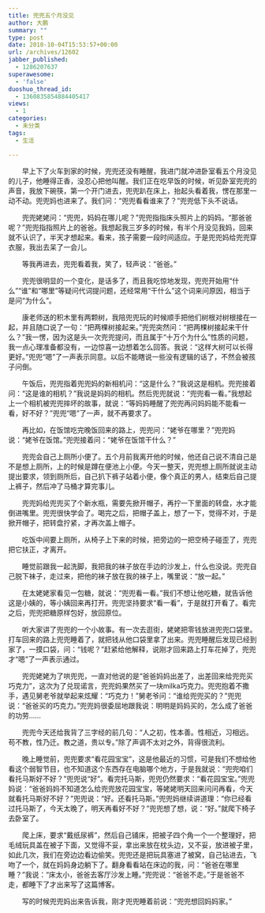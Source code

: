 ```yaml
---
title: 兜兜五个月没见
author: 大鹏
summary: ""
type: post
date: 2010-10-04T15:53:57+00:00
url: /archives/12602
jabber_published:
  - 1286207637
superawesome:
  - 'false'
duoshuo_thread_id:
  - 1360835854884405417
views:
  - 1
categories:
  - 未分类
tags:
  - 生活

---
```

　　早上下了火车到家的时候，兜兜还没有睡醒，我进门就冲进卧室看五个月没见的儿子，他睡得正香，没忍心把他叫醒。我们正在吃早饭的时候，听见卧室兜兜的声音，我放下碗筷，第一个开门进去，兜兜趴在床上，抬起头看着我，愣在那里一动不动。兜兜妈也进来了。我们问：“兜兜看看谁来了？”兜兜低下头不说话。
  
　　兜兜姥姥问：“兜兜，妈妈在哪儿呢？”兜兜指指床头照片上的妈妈。“那爸爸呢？”兜兜指指照片上的爸爸。我想起我三岁多的时候，有半个月没见我妈，回来就不认识了，半天才想起来。看来，孩子需要一段时间适应。于是兜兜妈给兜兜穿衣服，我出去呆了一会儿。
  
　　等我再进去，兜兜看着我，笑了，轻声说：“爸爸。”

　　兜兜很明显的一个变化，是话多了，而且我吃惊地发现，兜兜开始用“什么”“谁”和“哪里”等疑问代词提问题，还经常用“干什么”这个词来问原因，相当于是问“为什么”。
  
　　康老师送的积木里有两颗树，我陪兜兜玩的时候顺手把他们树根对树根接在一起，并且随口说了一句：“把两棵树接起来。”兜兜突然问：“把两棵树接起来干什么？”我一愣，因为这是头一次兜兜提问，而且属于“十万个为什么”性质的问题，我一点心理准备都没有，一边惊喜一边想着怎么回答。我说：“这样大树可以长得更好。”兜兜“嗯”了一声表示同意。以后不能瞎说一些没有逻辑的话了，不然会被孩子问倒。
  
　　午饭后，兜兜指着兜兜妈的新相机问：“这是什么？”我说这是相机。兜兜接着问：“这是谁的相机？”我说是妈妈的相机。然后兜兜就说：“兜兜看一看。”我想起上一个相机被兜兜摔坏的故事，就说：“等妈妈睡醒了兜兜再问妈妈能不能看一看，好不好？”兜兜“嗯”了一声，就不再要求了。
  
　　再比如，在饭馆吃完晚饭回来的路上，兜兜问：“姥爷在哪里？”兜兜妈说：“姥爷在饭馆。”兜兜接着问：“姥爷在饭馆干什么？”

　　兜兜会自己上厕所小便了。五个月前我离开他的时候，他还自己说不清自己是不是想上厕所，上的时候是蹲在便池上小便。今天一整天，兜兜想上厕所就说主动提出要求，领到厕所后，自己扒下裤子站着小便，像个真正的男人，结束后自己提上裤子，然后冲了马桶才算完事儿。

　　兜兜妈给兜兜买了个新水瓶，需要先掀开帽子，再拧一下里面的转盘，水才能倒进嘴里。兜兜很快学会了。喝完之后，把帽子盖上，想了一下，觉得不对，于是掀开帽子，把转盘拧紧，才再次盖上帽子。
  
　　吃饭中间要上厕所，从椅子上下来的时候，把旁边的一把空椅子碰歪了，兜兜把它扶正，才离开。
  
　　睡觉前跟我一起洗脚，我把我的袜子放在手边的沙发上，什么也没说。兜兜自己脱下袜子，走过来，把他的袜子放在我的袜子上，嘴里说：“放一起。”
  
　　在太姥姥家看见一包糖，就说：“兜兜看一看。”我们不想让他吃糖，就告诉他这是小姨的，等小姨回来再打开。兜兜坚持要求“看一看”，于是就打开看了。看完之后，兜兜把糖原样包好，放回原位。
  
　　听大家讲了兜兜的一个小故事。有一次去逛街，姥姥把零钱放进兜兜口袋里。打车回来的路上兜兜睡着了，就把钱从他口袋里拿了出来。兜兜睡醒后发现已经到家了，一摸口袋，问：“钱呢？”赶紧给他解释，说刚才回来路上打车花掉了，兜兜才“嗯”了一声表示通过。

　　兜兜姥姥为了哄兜兜，一直对他说的是“爸爸妈妈出差了，出差回来给兜兜买巧克力”，这次为了兑现诺言，兜兜妈果然买了一块milka巧克力。兜兜抱着不撒手，遇见舅老爷就举起来炫耀：“巧克力！”舅老爷问：“谁给兜兜买的？”兜兜说：“爸爸买的巧克力。”兜兜妈很委屈地跟我说：明明是妈妈买的，怎么成了爸爸的功劳……

　　兜兜今天还给我背了三字经的前几句：“人之初，性本善。性相近，习相远。苟不教，性乃迁。教之道，贵以专。”除了声调不太对之外，背得很流利。

　　晚上睡觉前，兜兜要求“看花园宝宝”，这是他最近的习惯，可是我们不想给他看这个弱智节目，也不知道这个东西存在电脑哪个地方，于是我就说：“兜兜咱们看托马斯好不好？”兜兜说“好”。看完托马斯，兜兜仍然要求：“看花园宝宝。”兜兜妈说：“爸爸妈妈不知道怎么给兜兜放花园宝宝，等姥姥明天回来问问再看，今天就看托马斯好不好？”兜兜说：“好。还看托马斯。”兜兜妈继续讲道理：“你已经看过托马斯了，今天太晚了，明天再看好不好？”兜兜想了想，说：“好。”就爬下椅子去卧室了。
  
　　爬上床，要求“戴纸尿裤”，然后自己铺床，把被子四个角一个一个整理好，把毛绒玩具盖在被子下面，又觉得不妥，拿出来放在枕头边，又不妥，放进被子里，如此几次，我们在旁边边看边偷笑。兜兜还是把玩具塞进了被窝，自己钻进去，飞吻了一个，就在妈妈身边躺下了。翻身看看站在床边的我，问：“爸爸在哪里睡？”我说：“床太小，爸爸去客厅沙发上睡。”兜兜说：“爸爸不走。”于是爸爸不走，都睡下了才出来写了这篇博客。
  
　　写的时候兜兜妈出来告诉我，刚才兜兜睡着前说：“兜兜想回妈妈家。”

